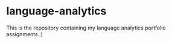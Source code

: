 # language-analytics

This is the repository containing my language analytics portfolio assignments.:)
